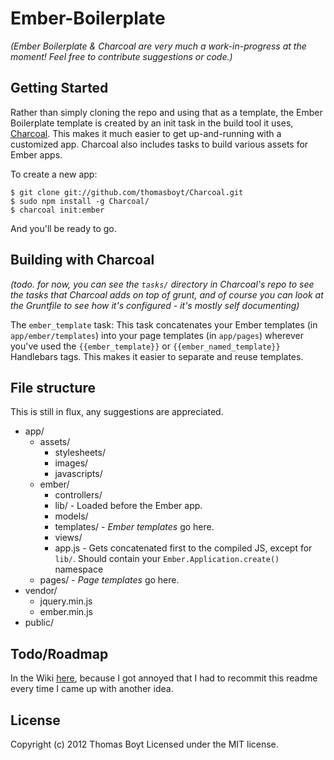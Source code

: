 # Ember-Boilerplate

_(Ember Boilerplate & Charcoal are very much a work-in-progress at the moment! Feel free to contribute suggestions or code.)_

## Getting Started

Rather than simply cloning the repo and using that as a template, the Ember Boilerplate template is created by an init task in the build tool it uses, [Charcoal](https://github.com/thomasboyt/Charcoal). This makes it much easier to get up-and-running with a customized app. Charcoal also includes tasks to build various assets for Ember apps.

To create a new app:

```
$ git clone git://github.com/thomasboyt/Charcoal.git
$ sudo npm install -g Charcoal/
$ charcoal init:ember
```

And you'll be ready to go.

## Building with Charcoal

_(todo. for now, you can see the `tasks/` directory in Charcoal's repo to see the tasks that Charcoal adds on top of grunt, and of course you can look at the Gruntfile to see how it's configured - it's mostly self documenting)_

The `ember_template` task: This task concatenates your Ember templates (in `app/ember/templates`) into your page templates (in `app/pages`) wherever you've used the `{{ember_template}}` or `{{ember_named_template}}` Handlebars tags. This makes it easier to separate and reuse templates.

## File structure

This is still in flux, any suggestions are appreciated.

* app/
    * assets/
        * stylesheets/
        * images/
        * javascripts/
    * ember/
        * controllers/
        * lib/ - Loaded before the Ember app.
        * models/
        * templates/ - *Ember templates* go here.
        * views/
        * app.js - Gets concatenated first to the compiled JS, except for `lib/`. Should contain your `Ember.Application.create()` namespace 
    * pages/ - *Page templates* go here.
* vendor/
    * jquery.min.js
    * ember.min.js
* public/

## Todo/Roadmap

In the Wiki [here](https://github.com/thomasboyt/Charcoal/wiki/Todo), because I got annoyed that I had to recommit this readme every time I came up with another idea.

## License
Copyright (c) 2012 Thomas Boyt 
Licensed under the MIT license.
